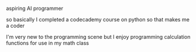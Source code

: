 aspiring AI programmer

so basically I completed a codecademy course on python so that makes me a coder

I'm very new to the programming scene but I enjoy programming calculation functions for use in my math class
